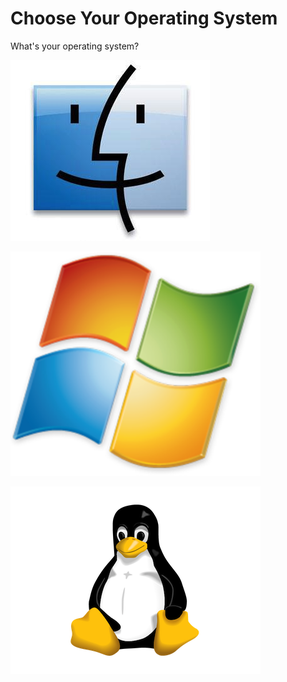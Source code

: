 # Choose Your Operating System

What's your operating system?

[![Mac](/img/macface.jpg)](/mac.html)

![Windows](/img/windows.png)

![Linux](/img/tux-trans.png)
